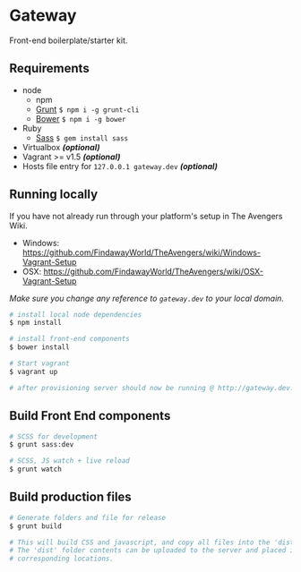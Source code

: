 Gateway
=======
Front-end boilerplate/starter kit.

## Requirements


- node
    + npm
    + [Grunt](http://gruntjs.com) `$ npm i -g grunt-cli`
    + [Bower](http://bower.io) `$ npm i -g bower`
- Ruby
    + [Sass](http://sass-lang.com) `$ gem install sass`
- Virtualbox ***(optional)***
- Vagrant >= v1.5 ***(optional)***
- Hosts file entry for `127.0.0.1 gateway.dev` ***(optional)***

## Running locally
If you have not already run through your platform's setup in The Avengers Wiki.

- Windows: https://github.com/FindawayWorld/TheAvengers/wiki/Windows-Vagrant-Setup
- OSX: https://github.com/FindawayWorld/TheAvengers/wiki/OSX-Vagrant-Setup

_Make sure you change any reference to `gateway.dev` to your local domain._

```bash
# install local node dependencies
$ npm install

# install front-end components
$ bower install

# Start vagrant
$ vagrant up

# after provisioning server should now be running @ http://gateway.dev:8280
```

## Build Front End components
```bash
# SCSS for development
$ grunt sass:dev

# SCSS, JS watch + live reload
$ grunt watch
```

## Build production files
```bash
# Generate folders and file for release
$ grunt build

# This will build CSS and javascript, and copy all files into the 'dist' folder.
# The 'dist' folder contents can be uploaded to the server and placed in their
# corresponding locations.
```
